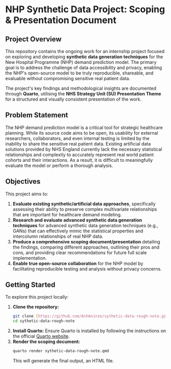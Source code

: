 # NHP Synthetic Data Project: Scoping & Presentation Document

## Project Overview

This repository contains the ongoing work for an internship project focused on exploring and developing **synthetic data generation techniques** for the New Hospital Programme (NHP) demand prediction model. The primary goal is to address the challenge of data accessibility and privacy, enabling the NHP's open-source model to be truly reproducible, shareable, and evaluable without compromising sensitive real patient data.


The project's key findings and methodological insights are documented through **Quarto**, utilising the **NHS Strategy Unit (SU) Presentation Theme** for a structured and visually consistent presentation of the work.

## Problem Statement

The NHP demand prediction model is a critical tool for strategic healthcare planning. While its source code aims to be open, its usability for external researchers, collaborators, and even internal testing is limited by the inability to share the sensitive real patient data. Existing artificial data solutions provided by NHS England currently lack the necessary statistical relationships and complexity to accurately represent real world patient cohorts and their interactions. As a result, it is difficult to meaningfully evaluate the model or perform a thorough analysis. 

## Objectives
 
This project aims to:

1.  **Evaluate existing synthetic/artificial data approaches**, specifically assessing their ability to preserve complex multivariate relationships that are important for healthcare demand modeling.
2.  **Research and evaluate advanced synthetic data generation techniques** for advanced synthetic data generation techniques (e.g., GANs) that can effectively mimic the statistical properties and intercolumn relationships of real NHP data.
4.  **Produce a comprehensive scoping document/presentation** detailing the findings, comparing different approaches, outlining their pros and cons, and providing clear recommendations for future full scale implementation.
5.  **Enable true open-source collaboration** for the NHP model by facilitating reproducible testing and analysis without privacy concerns.

## Getting Started

To explore this project locally:

1.  **Clone the repository:**
    ```bash
    git clone [https://github.com/AshAninze/sythetic-data-rough-note.git](https://github.com/AshAninze/sythetic-data-rough-note.git)
    cd sythetic-data-rough-note
    ```
2.  **Install Quarto:**
    Ensure Quarto is installed by following the instructions on the official [Quarto website](https://quarto.org/docs/get-started/).
3.  **Render the scoping document:**
    ```bash
    quarto render sythetic-data-rough-note.qmd
    ```
    This will generate the final output, an HTML file.


